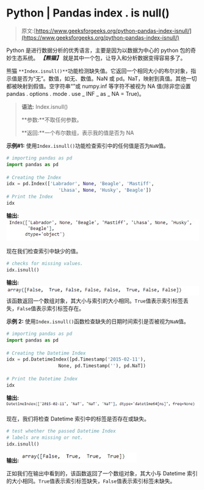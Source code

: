 # Python | Pandas index . is null()

> 原文:[https://www.geeksforgeeks.org/python-pandas-index-isnull/](https://www.geeksforgeeks.org/python-pandas-index-isnull/)

Python 是进行数据分析的优秀语言，主要是因为以数据为中心的 python 包的奇妙生态系统。 ***【熊猫】*** 就是其中一个包，让导入和分析数据变得容易多了。

熊猫 `**Index.isnull()**`功能检测缺失值。它返回一个相同大小的布尔对象，指示值是否为“无”。数值，如无、数值。NaN 或 pd。NaT，映射到真值。其他一切都被映射到假值。空字符串“”或 numpy.inf 等字符不被视为 NA 值(除非您设置 pandas . options . mode . use _ INF _ as _ NA = True)。

> **语法:** Index.isnull()
> 
> **参数:**不取任何参数。
> 
> **返回:**一个布尔数组，表示我的值是否为 NA

**示例#1:** 使用`Index.isnull()`功能检查索引中的任何值是否为`NaN`值。

```py
# importing pandas as pd
import pandas as pd

# Creating the Index
idx = pd.Index(['Labrador', None, 'Beagle', 'Mastiff',
                   'Lhasa', None, 'Husky', 'Beagle'])
# Print the Index
idx
```

**输出:**
![](img/417efa48b93049a6a07a66e03064c56a.png)

现在我们检查索引中缺少的值。

```py
# checks for missing values.
idx.isnull()
```

**输出:**
![](img/e884ce9ccccbaca58587d1162885f7ae.png)
该函数返回一个数组对象，其大小与索引的大小相同。`True`值表示索引标签丢失，`False`值表示索引标签存在。

**示例 2:** 使用`Index.isnull()`函数检查缺失的日期时间索引是否被视为`NaN`值。

```py
# importing pandas as pd
import pandas as pd

# Creating the Datetime Index
idx = pd.DatetimeIndex([pd.Timestamp('2015-02-11'),
                   None, pd.Timestamp(''), pd.NaT])

# Print the Datetime Index
idx
```

**输出:**
![](img/a89d26a278de4b85f55465573fb65e55.png)

现在，我们将检查 Datetime 索引中的标签是否存在或缺失。

```py
# test whether the passed Datetime Index
# labels are missing or not.
idx.isnull()
```

**输出:**
![](img/4e95644dfa797f01e4b78600cac85221.png)

正如我们在输出中看到的，该函数返回了一个数组对象，其大小与 Datetime 索引的大小相同。`True`值表示索引标签缺失，`False`值表示索引标签未缺失。